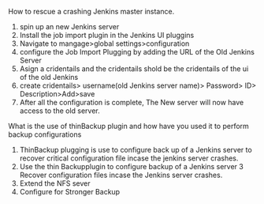 How to rescue a crashing Jenkins master instance.
  1. spin up an new Jenkins server
  2. Install the job import plugin in the Jenkins UI pluggins
  3. Navigate to mangage>global settings>configuration
  4. configure the Job Import Plugging by adding the URL of the Old Jenkins Server
  5. Asign a cridentails and the cridentails shold be the cridentails of the ui of the old Jenkins
  6. create cridentails> username(old Jenkins server name)> Password> ID> Description>Add>save
  7. After all the configuration is complete, The New server will now have access to the old server.


What is the use of thinBackup plugin and how have you used it to perform backup configurations
  1. ThinBackup plugging is use to configure back up of a Jenkins server to recover critical configuration file incase the jenkins server crashes.
  2. Use the thin Backupplugin to configure backup of a Jenkins server
  3  Recover configuration files incase the Jenkins server crashes. 
  4. Extend the NFS sever 
  5. Configure for Stronger Backup
